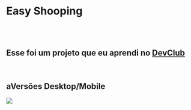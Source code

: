 <h1>Easy Shooping</h1>
<br>
<br>
<h2>Esse foi um projeto que eu aprendi no <a href="https://rodolfomori.com.br/devclub">DevClub</a></h2>
<br>
<h2>aVersões Desktop/Mobile</h2>
<img src="/Reponsividade/img/esy_shoop-removebg-preview.png">